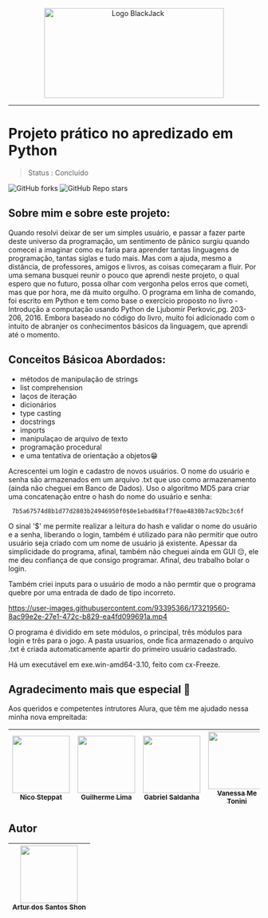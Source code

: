 <p align="center" >
  <img width="360" height="180" alt="Logo BlackJack" src="https://user-images.githubusercontent.com/93395366/173211055-85e66ac3-a3b0-4bda-abca-a04e7da4752f.png">
</p>
<hr>

# Projeto prático no apredizado em Python

> Status : Concluído

![GitHub forks](https://img.shields.io/github/forks/SkyArtur/blackjack-v-01?style=social)
![GitHub Repo stars](https://img.shields.io/github/stars/SkyArtur/blackjack-v-01?style=social)

## Sobre mim e sobre este projeto:
Quando resolvi deixar de ser um simples usuário, e passar a fazer parte deste universo da programação, um sentimento de pânico surgiu quando comecei a imaginar como eu faria para aprender tantas linguagens de programação, tantas siglas e tudo mais. Mas com a ajuda, mesmo a distância, de professores, amigos e livros, as coisas começaram a fluir. Por uma semana busquei reunir o pouco que aprendi neste projeto, o qual espero que no futuro, possa olhar com vergonha pelos erros que cometi, mas que por hora, me dá muito orgulho.
O programa em linha de comando, foi escrito em Python e tem como base o exercício proposto no livro - Introdução a computação usando Python de Ljubomir Perkovic,pg. 203-206, 2016. Embora baseado no código do livro, muito foi adicionado com o intuito de abranjer os conhecimentos básicos da linguagem, que aprendi até o momento.

## Conceitos Básicoa Abordados:
- métodos de manipulação de strings
- list comprehension
- laços de iteração
- dicionários
- type casting
- docstrings
- imports
- manipulaçao de arquivo de texto
- programação procedural 
- e uma tentativa de orientação a objetos😁

Acrescentei um login e cadastro de novos usuários. O nome do usuário e senha são armazenados em um arquivo .txt que uso como armazenamento (ainda não cheguei em Banco de Dados). Uso o algoritmo MD5 para criar uma concatenação entre o hash do nome do usuário e senha:

     7b5a67574d8b1d77d2803b24946950f0$0e1ebad68af7f0ae4830b7ac92bc3c6f
     
O sinal '$' me permite realizar a leitura do hash e validar o nome do usuário e a senha, liberando o login, também é utilizado para não permitir que outro usuário seja criado com um nome de usuário já existente. Apessar da simplicidade do programa, afinal, também não cheguei ainda em GUI 😔, ele me deu confiança de que consigo programar. Afinal, deu trabalho bolar o login. 

Também criei inputs para o usuário de modo a não permtir que o programa quebre por uma entrada de dado de tipo incorreto.

https://user-images.githubusercontent.com/93395366/173219560-8ac99e2e-27e1-472c-b829-ea4fd099691a.mp4

O programa é dividido em sete módulos, o principal, três módulos para login e três para o jogo. A pasta usuarios, onde fica armazenado o arquivo .txt é criada automaticamente apartir do primeiro usuário cadastrado. 

Há um executável em exe.win-amd64-3.10, feito com cx-Freeze.
 
## Agradecimento mais que especial 🙏

Aos queridos e competentes intrutores Alura, que têm me ajudado nessa minha nova empreitada: 

| [<img src="https://avatars.githubusercontent.com/u/74275?v=4" width=115><br><sub>Nico Steppat</sub>](https://github.com/steppat) |  [<img src="https://avatars.githubusercontent.com/u/30351153?v=4" width=115><br><sub>Guilherme Lima</sub>](https://github.com/guilhermeonrails) |  [<img src="https://avatars.githubusercontent.com/u/8438821?v=4" width=115><br><sub>Gabriel Saldanha</sub>](https://github.com/gcrsaldanha) | [<img src="https://avatars.githubusercontent.com/u/3089882?v=4" width=115><br><sub>Vanessa Me Tonini</sub>](https://github.com/vanessametonini) | [<img src="https://avatars.githubusercontent.com/u/215004?v=4" width=115><br><sub>Pedro Marins</sub>](https://github.com/pedromarins) | [<img src="https://avatars.githubusercontent.com/u/6991415?v=4" width=115><br><sub>Vinicius Dias</sub>](https://github.com/cviniciussdias) | [<img src="https://avatars.githubusercontent.com/u/51391?v=4" width=115><br><sub>Guilherme Silveira</sub>](https://github.com/guilhermesilveira) | [<img src="https://avatars.githubusercontent.com/u/71636?v=4" width=115><br><sub>Paulo Silveira</sub>](https://github.com/peas)
| :---: | :---: | :---: | :---: | :---: | :---: | :---: | :---: |

## Autor

| [<img src="https://avatars.githubusercontent.com/u/93395366?v=4" width=115><br><sub>Artur dos Santos Shon</sub>](https://github.com/SkyArtur) 
| :---: |
